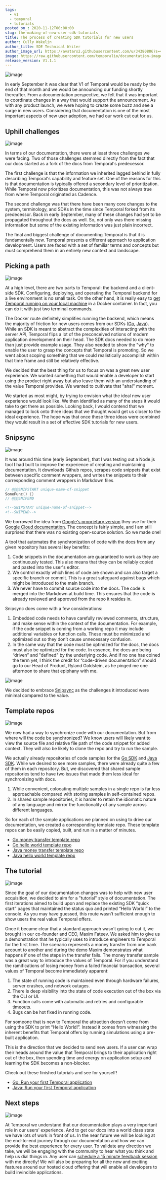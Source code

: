 ```yaml
---
tags:
  - v1
  - temporal
  - tutorials
posted_on_: 2020-11-12T00:00:00
slug: the-making-of-new-user-sdk-tutorials
title: The process of creating SDK tutorials for new users
author: Cully Wakelin
author_title: SDE Technical Writer
author_image_url: https://avatars2.githubusercontent.com/u/34380806?s=400&u=5cd38b5e4416a5d10cdf9ebd386eec1d02f0b067&v=4
image: https://raw.githubusercontent.com/temporalio/documentation-images/main/static/sketchbook.png
release_version: V1.1.1
---
```


<img alt="image" class="docs-image-centered docs-image-max-width-20" src="https://raw.githubusercontent.com/temporalio/documentation-images/main/static/sketchbook.png" />

<!--truncate-->

In early September it was clear that V1 of Temporal would be ready by the end of that month and we would be announcing our funding shortly thereafter. From a documentation perspective, we felt that it was important to coordinate changes in a way that would support the announcement. As with any product launch, we were hoping to create some buzz and see a surge in new users. Considering that documentation is one of the most important aspects of new user adoption, we had our work cut out for us.

## Uphill challenges

<img alt="image" class="docs-image-centered docs-image-max-width-20" src="https://raw.githubusercontent.com/temporalio/documentation-images/main/static/hiker.png" />

In terms of our documentation, there were at least three challenges we were facing. Two of those challenges stemmed directly from the fact that our docs started as a fork of the docs from Temporal's predecessor.

The first challenge is that the information we inherited lagged behind in fully describing Temporal's capability and feature set. One of the reasons for this is that documentation is typically offered a secondary level of prioritization. While Temporal now prioritizes documentation, this was not always true from where Temporal originated as Cadence.

The second challenge was that there have been many core changes to the system, terminology, and SDKs in the time since Temporal forked from its predecessor. Back in early September, many of these changes had yet to be propagated throughout the docs as well. So, not only was there missing information but some of the existing information was just plain incorrect.

The final and biggest challenge of documenting Temporal is that it is fundamentally new. Temporal presents a different approach to application development. Users are faced with a set of familiar terms and concepts but must comprehend them in an entirely new context and landscape.

## Picking a path

<img alt="image" class="docs-image-centered" src="https://raw.githubusercontent.com/temporalio/documentation-images/main/static/temporal-server-and-sdk-icons.png" />

At a high level, there are two parts to Temporal: the backend and a client-side SDK. Configuring, deploying, and operating the Temporal backend for a live environment is no small task. On the other hand, it is really easy to [get Temporal running on your local machine](/clusters/quick-install) in a Docker container. In fact, you can do it with just two terminal commands.

The Docker route definitely simplifies running the backend, which means the majority of friction for new users comes from our SDKs ([Go](https://github.com/temporalio/sdk-go), [Java](https://github.com/temporalio/sdk-java)). While an SDK is meant to abstract the complexities of interacting with the server API, Temporal flips a lot of the preconceived notions of modern application development on their head. The SDK docs needed to do more than just provide example usage. They also needed to show the "why" to enable the user to grasp the concepts that Temporal is promoting. So we went about scoping something that we could realistically accomplish within that time frame and still be relatively effective.

We decided that the best thing for us to focus on was a great new user experience. We wanted something that would enable a developer to start using the product right away but also leave them with an understanding of the value Temporal provides. We wanted to cultivate that "aha!" moment.

We started as most might, by trying to envision what the ideal new user experience would look like. We then identified as many of the steps it would take to get there as possible. Looking back, I would contend that we managed to lock onto three ideas that we thought would get us closer to the ideal experience. The hope was that once these three ideas were combined they would result in a set of effective SDK tutorials for new users.

## Snipsync

<img alt="image" class="docs-image-centered docs-image-max-width-20" src="https://raw.githubusercontent.com/temporalio/documentation-images/main/static/sync.png" />

It was around this time (early September), that I was testing out a Node.js tool I had built to improve the experience of creating and maintaining documentation. It downloads Github repos, scrapes code snippets that exist between specific comment wrappers, and writes the snippets to their corresponding comment wrappers in Markdown files.

```go title="Source code"
// @@@SNIPSTART unique-name-of-snippet
SomeFunc() {}
// @@@SNIPEND
```

```md title="Markdown file"
<!--SNIPSTART unique-name-of-snippet-->
<!--SNIPEND-->
```

We borrowed the idea from [Google's proprietary version](https://github.com/GoogleCloudPlatform/golang-samples/blob/master/secretmanager/get_secret.go#L17) they use for their [Google Cloud documentation](https://cloud.google.com/docs). The concept is fairly simple, and I am still surprised that there was no existing open-source solution. So we made one!

A tool that automates the synchronization of code with the docs from any given repository has several key benefits:

1. Code snippets in the documentation are guaranteed to work as they are continuously tested. This also means that they can be reliably copied and pasted into the user's editor.
2. We control exactly which lines of code are shown and can also target a specific branch or commit. This is a great safeguard against bugs which might be introduced to the main branch.
3. We never have to commit source code into the docs. The code is merged into the Markdown at build time. This ensures that the code is already reviewed and approved from the repo it resides in.

Snipsync does come with a few considerations:

1. Embedded code needs to have carefully reviewed comments, structure, and make sense within the context of the documentation. For example, if the code snippet is coming from a working repo it may include additional variables or function calls. These must be minimized and optimized out so they don’t cause unnecessary confusion.
2. In the same way that the code must be optimized for the docs, the docs must also be optimized for the code. In essence, the docs are being “driven” and "defined" by the underlying code. And if no one has coined the term yet, I think the credit for “code-driven documentation” should go to our Head of Product, Ryland Goldstein, as he pinged me one afternoon to share that epiphany with me.

<img alt="image" class="docs-image-centered" src="https://raw.githubusercontent.com/temporalio/documentation-images/main/static/code-driven-docs-post.png" />

We decided to embrace [Snipsync](https://github.com/temporalio/snipsync) as the challenges it introduced were minimal compared to the value.

## Template repos

<img alt="image" class="docs-image-centered docs-image-max-width-20" src="https://raw.githubusercontent.com/temporalio/documentation-images/main/static/templates.png" />

We now had a way to synchronize code with our documentation. But from where will the code be synchronized? We know users will likely want to view the source file and relative file path of the code snippet for added context. They will also be likely to clone the repo and try to run the sample.

We actually already repositories of code samples for the [Go SDK](https://github.com/temporalio/samples-go) and [Java SDK](https://github.com/temporalio/samples-java). While we desired to see more samples, there were already quite a few of them in each repository. But, we discovered that shared sample repositories tend to have two issues that made them less ideal for synchronizing with docs.

1. While convenient, colocating multiple samples in a single repo is far less approachable compared with storing samples in self-contained repos.
2. In shared sample repositories, it is harder to retain the idiomatic nature of any language and mirror the functionality of any sample across different languages.

So for each of the sample applications we planned on using to drive our documentation, we created a corresponding template repo. These template repos can be easily copied, built, and run in a matter of minutes.

- [Go money transfer template repo](https://github.com/temporalio/money-transfer-project-template-go)
- [Go hello world template repo](https://github.com/temporalio/hello-world-project-template-go)
- [Java money transfer template repo](https://github.com/temporalio/money-transfer-project-template-java)
- [Java hello world template repo](https://github.com/temporalio/hello-world-project-template-java)

## The tutorial

<img alt="image" class="docs-image-centered docs-image-max-width-20" src="https://raw.githubusercontent.com/temporalio/documentation-images/main/static/tutorials.png" />

Since the goal of our documentation changes was to help with new user acquisition, we decided to aim for a "tutorial" style of documentation. The first iterations aimed to build upon and replace the existing SDK “quick start” pages that maintained the status quo and printed “Hello World!” to the console. As you may have guessed, this route wasn’t sufficient enough to show users the real value Temporal offers.

Once it became clear that a standard approach wasn't going to cut it, we brought in our co-founder and CEO, Maxim Fateev. We asked him to give us a demonstration that he typically uses to introduce engineers to Temporal for the first time. The scenario represents a money transfer from one bank account to another and during the demo Maxim demonstrates what happens if one of the steps in the transfer fails. The money transfer sample was a great way to introduce the values of Temporal. For if you understand the ramifications of losing money from a failed financial transaction, several values of Temporal become immediately apparent:

1. The state of running code is maintained even through hardware failures, server crashes, and network outages.
2. There is deep visibility into the state of code execution out of the box via the CLI or UI.
3. Function calls come with automatic and retries and configurable timeouts.
4. Bugs can be hot fixed in running code.

For someone that is new to Temporal the attraction doesn’t come from using the SDK to print “Hello World!”. Instead it comes from witnessing the inherent benefits that Temporal offers by running simulations using a pre-built application.

This is the direction that we decided to send new users. If a user can wrap their heads around the value that Temporal brings to their application right out of the box, then spending time and energy on application setup and learning the SDK becomes a non-blocker.

Check out these finished tutorials and see for yourself!

- [Go: Run your first Temporal application](https://learn.temporal.io/getting_started/go/first_program_in_go/)
- [Java: Run your first Temporal application](https://learn.temporal.io/getting_started/java/first_program_in_java/)

## Next steps

<img alt="image" className="docs-image-centered docs-image-max-width-20" src="https://raw.githubusercontent.com/temporalio/documentation-images/main/static/steps.png" />

At Temporal we understand that our documentation plays a very important role in our users' experience. And to get our docs into a world class state we have lots of work in front of us. In the near future we will be looking at the end-to-end journey through our documentation and how we can provide the best experience for every user. To validate any direction we take, we will be engaging with the community to hear what you think and help us dial things in. Any user can [schedule a 15 minute feedback session](https://calendly.com/cully-temporal/schedule-feedback-session) with me directly! We will also be preparing for all the new and exciting features around our hosted cloud offering that will enable all developers to build invincible applications.
